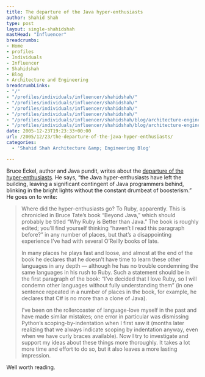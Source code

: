 ```yaml
---
title: The departure of the Java hyper-enthusiasts
author: Shahid Shah
type: post
layout: single-shahidshah
mastHead: "Influencer"
breadcrumbs:
- Home
- profiles
- Individuals
- Influencer
- Shahidshah
- Blog
- Architecture and Engineering
breadcrumbLinks:
- "/"
- "/profiles/individuals/influencer/shahidshah/"
- "/profiles/individuals/influencer/shahidshah/"
- "/profiles/individuals/influencer/shahidshah/"
- "/profiles/individuals/influencer/shahidshah/"
- "/profiles/individuals/influencer/shahidshah/blog/architecture-engineering/"
- "/profiles/individuals/influencer/shahidshah/blog/architecture-engineering/"
date: 2005-12-23T19:23:33+00:00
url: /2005/12/23/the-departure-of-the-java-hyper-enthusiasts/
categories:
  - 'Shahid Shah Architecture &amp; Engineering Blog'

---
```

Bruce Eckel, author and Java pundit, writes about the  [departure of the hyper-enthusiasts][1]. He says, &#8220;the Java hyper-enthusiasts have left the building, leaving a significant contingent of Java programmers behind, blinking in the bright lights without the constant drumbeat of boosterism.&#8221; He goes on to write:

> Where did the hyper-enthusiasts go? To Ruby, apparently. This is chronicled in Bruce Tate&#8217;s book &#8220;Beyond Java,&#8221; which should probably be titled &#8220;Why Ruby is Better than Java.&#8221; The book is roughly edited; you&#8217;ll find yourself thinking &#8220;haven&#8217;t I read this paragraph before?&#8221; in any number of places, but that&#8217;s a disappointing experience I&#8217;ve had with several O&#8217;Reilly books of late. 
> 
> In many places he plays fast and loose, and almost at the end of the book he declares that he doesn&#8217;t have time to learn these other languages in any depth &#8212; although he has no trouble condemning the same languages in his rush to Ruby. Such a statement should be in the first paragraph of the book: &#8220;I&#8217;ve decided that I love Ruby, so I will condemn other languages without fully understanding them&#8221; (in one sentence repeated in a number of places in the book, for example, he declares that C# is no more than a clone of Java). 
> 
> I&#8217;ve been on the rollercoaster of language-love myself in the past and have made similar mistakes; one error in particular was dismissing Python&#8217;s scoping-by-indentation when I first saw it (months later realizing that we always indicate scoping by indentation anyway, even when we have curly braces available). Now I try to investigate and support my ideas about these things more thoroughly. It takes a lot more time and effort to do so, but it also leaves a more lasting impression. 

Well worth reading.

 [1]: http://www.artima.com/weblogs/viewpost.jsp?thread=141312